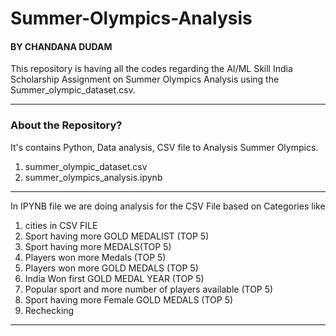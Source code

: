 # Summer-Olympics-Analysis
#### BY CHANDANA DUDAM

This repository is having all the codes regarding the AI/ML Skill India Scholarship Assignment on Summer Olympics Analysis using the Summer_olympic_dataset.csv.

-----
### About the Repository?

It's contains Python, Data analysis, CSV file to Analysis Summer Olympics.
1. summer_olympic_dataset.csv
2. summer_olympics_analysis.ipynb

-----
In IPYNB file we are doing analysis for the CSV File based on Categories like
 1. cities in CSV FILE
 2. Sport having more GOLD MEDALIST (TOP 5)
 3. Sport having more MEDALS(TOP 5)
 4. Players won more Medals (TOP 5)
 5. Players won more GOLD MEDALS (TOP 5)
 6. India Won first GOLD MEDAL YEAR (TOP 5)
 7. Popular sport and more number of players available (TOP 5)
 8. Sport having more Female GOLD MEDALS (TOP 5)
 9. Rechecking
 -----
